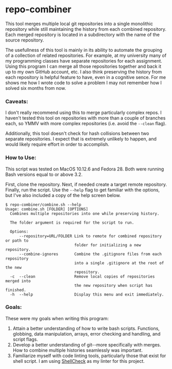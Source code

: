 # repo-combiner
This tool merges multiple local git repositories into a single monolithic 
repository while still maintaining the history from each combined repository.
Each merged repository is located in a subdirectory with the name of the source
repository.

The usefullness of this tool is mainly in its ability to automate the grouping
of a collection of related repositories. For example, at my university many of
my programming classes have separate repositories for each assignment. Using this
program I can merge all those repositories together and back it up to my own 
GitHub account, etc. I also think preserving the history from each repository
is helpful feature to have, even in a cognitive sence. For me shows me how I 
wrote code to solve a problem I may not remember how I solved six months from
now.

### Caveats: 
I don't really recommend using this to merge particularly complex repos.
I haven't tested this tool on repositories with more than a couple of branches 
each, so YMMV with more complex repositories (i.e. avoid the `--clean` flag).

Additionally, this tool doesn't check for hash collisions between two 
separate repositories. I expect that is extremely unlikely to happen, and would 
likely require effort in order to accomplish.

### How to Use:
This script was tested on MacOS 10.12.6 and Fedora 28. Both were running Bash
versions equal to or above 3.2.

First, clone the repository. Next, if needed create a target remote repository.
Finally, run the script. Use the `--help` flag to get familiar with the options,
but I've also included a copy of the help screen below.
```
$ repo-combiner/combine.sh --help
Usage: combine.sh [FOLDER] [OPTIONS]
  Combines multiple repositories into one while preserving history.

  The folder argument is required for the script to run.

  Options:
      --repository=URL/FOLDER Link to remote for combined repository or path to
                              folder for initializing a new repository.
      --combine-ignores       Combine the .gitignore files from each repository
                              into a single .gitignore at the root of the new
                              repository.
  -c  --clean                 Remove local copies of repositories merged into
                              the new repository when script has finished.
  -h  --help                  Display this menu and exit immediately.
```

### Goals:
These were my goals when writing this program:
1. Attain a better understanding of how to write bash scripts. Functions, globbing,
data manipulation, arrays, error checking and handling, and script flags.
2. Develop a better understanding of git--more specifically with merges. How
to combine multiple histories seamlessly was important.
3. Familiarize myself with code linting tools, particularly those that exist for
shell script. I am using [ShellCheck](https://github.com/koalaman/shellcheck)
as my linter for this project.